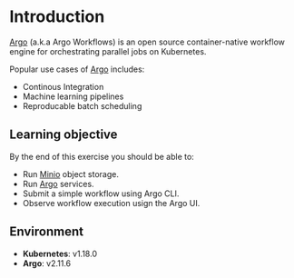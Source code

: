 # Introduction

[Argo](https://argoproj.github.io/projects/argo) (a.k.a Argo Workflows) is an open source container-native workflow engine for orchestrating parallel jobs on Kubernetes.

Popular use cases of [Argo](https://argoproj.github.io/projects/argo) includes:

* Continous Integration
* Machine learning pipelines
* Reproducable batch scheduling

## Learning objective

By the end of this exercise you should be able to:

* Run [Minio](https://min.io) object storage.
* Run [Argo](https://argoproj.github.io/projects/argo) services.
* Submit a simple workflow using Argo CLI.
* Observe workflow execution usign the Argo UI.

## Environment

* **Kubernetes**: v1.18.0
* **Argo**: v2.11.6
